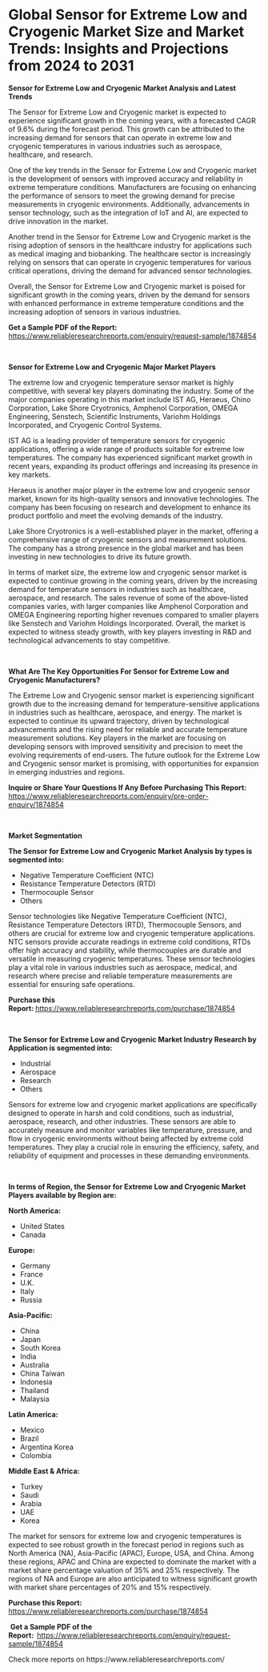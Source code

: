 <p><h1>Global Sensor for Extreme Low and Cryogenic Market Size and Market Trends: Insights and Projections from 2024 to 2031</h1></p><p><strong>Sensor for Extreme Low and Cryogenic Market Analysis and Latest Trends</strong></p>
<p><p>The Sensor for Extreme Low and Cryogenic market is expected to experience significant growth in the coming years, with a forecasted CAGR of 9.6% during the forecast period. This growth can be attributed to the increasing demand for sensors that can operate in extreme low and cryogenic temperatures in various industries such as aerospace, healthcare, and research.</p><p>One of the key trends in the Sensor for Extreme Low and Cryogenic market is the development of sensors with improved accuracy and reliability in extreme temperature conditions. Manufacturers are focusing on enhancing the performance of sensors to meet the growing demand for precise measurements in cryogenic environments. Additionally, advancements in sensor technology, such as the integration of IoT and AI, are expected to drive innovation in the market.</p><p>Another trend in the Sensor for Extreme Low and Cryogenic market is the rising adoption of sensors in the healthcare industry for applications such as medical imaging and biobanking. The healthcare sector is increasingly relying on sensors that can operate in cryogenic temperatures for various critical operations, driving the demand for advanced sensor technologies.</p><p>Overall, the Sensor for Extreme Low and Cryogenic market is poised for significant growth in the coming years, driven by the demand for sensors with enhanced performance in extreme temperature conditions and the increasing adoption of sensors in various industries.</p></p>
<p><strong>Get a Sample PDF of the Report:&nbsp;</strong> <a href="https://www.reliableresearchreports.com/enquiry/request-sample/1874854">https://www.reliableresearchreports.com/enquiry/request-sample/1874854</a></p>
<p>&nbsp;</p>
<p><strong>Sensor for Extreme Low and Cryogenic Major Market Players</strong></p>
<p><p>The extreme low and cryogenic temperature sensor market is highly competitive, with several key players dominating the industry. Some of the major companies operating in this market include IST AG, Heraeus, Chino Corporation, Lake Shore Cryotronics, Amphenol Corporation, OMEGA Engineering, Senstech, Scientific Instruments, Variohm Holdings Incorporated, and Cryogenic Control Systems.</p><p>IST AG is a leading provider of temperature sensors for cryogenic applications, offering a wide range of products suitable for extreme low temperatures. The company has experienced significant market growth in recent years, expanding its product offerings and increasing its presence in key markets.</p><p>Heraeus is another major player in the extreme low and cryogenic sensor market, known for its high-quality sensors and innovative technologies. The company has been focusing on research and development to enhance its product portfolio and meet the evolving demands of the industry.</p><p>Lake Shore Cryotronics is a well-established player in the market, offering a comprehensive range of cryogenic sensors and measurement solutions. The company has a strong presence in the global market and has been investing in new technologies to drive its future growth.</p><p>In terms of market size, the extreme low and cryogenic sensor market is expected to continue growing in the coming years, driven by the increasing demand for temperature sensors in industries such as healthcare, aerospace, and research. The sales revenue of some of the above-listed companies varies, with larger companies like Amphenol Corporation and OMEGA Engineering reporting higher revenues compared to smaller players like Senstech and Variohm Holdings Incorporated. Overall, the market is expected to witness steady growth, with key players investing in R&D and technological advancements to stay competitive.</p></p>
<p>&nbsp;</p>
<p><strong>What Are The Key Opportunities For Sensor for Extreme Low and Cryogenic Manufacturers?</strong></p>
<p><p>The Extreme Low and Cryogenic sensor market is experiencing significant growth due to the increasing demand for temperature-sensitive applications in industries such as healthcare, aerospace, and energy. The market is expected to continue its upward trajectory, driven by technological advancements and the rising need for reliable and accurate temperature measurement solutions. Key players in the market are focusing on developing sensors with improved sensitivity and precision to meet the evolving requirements of end-users. The future outlook for the Extreme Low and Cryogenic sensor market is promising, with opportunities for expansion in emerging industries and regions.</p></p>
<p><strong>Inquire or Share Your Questions If Any Before Purchasing This Report:</strong> <a href="https://www.reliableresearchreports.com/enquiry/pre-order-enquiry/1874854">https://www.reliableresearchreports.com/enquiry/pre-order-enquiry/1874854</a></p>
<p>&nbsp;</p>
<p><strong>Market Segmentation</strong></p>
<p><strong>The Sensor for Extreme Low and Cryogenic Market Analysis by types is segmented into:</strong></p>
<p><ul><li>Negative Temperature Coefficient (NTC)</li><li>Resistance Temperature Detectors (RTD)</li><li>Thermocouple Sensor</li><li>Others</li></ul></p>
<p><p>Sensor technologies like Negative Temperature Coefficient (NTC), Resistance Temperature Detectors (RTD), Thermocouple Sensors, and others are crucial for extreme low and cryogenic temperature applications. NTC sensors provide accurate readings in extreme cold conditions, RTDs offer high accuracy and stability, while thermocouples are durable and versatile in measuring cryogenic temperatures. These sensor technologies play a vital role in various industries such as aerospace, medical, and research where precise and reliable temperature measurements are essential for ensuring safe operations.</p></p>
<p><strong>Purchase this Report:&nbsp;</strong><a href="https://www.reliableresearchreports.com/purchase/1874854">https://www.reliableresearchreports.com/purchase/1874854</a></p>
<p>&nbsp;</p>
<p><strong>The Sensor for Extreme Low and Cryogenic Market Industry Research by Application is segmented into:</strong></p>
<p><ul><li>Industrial</li><li>Aerospace</li><li>Research</li><li>Others</li></ul></p>
<p><p>Sensors for extreme low and cryogenic market applications are specifically designed to operate in harsh and cold conditions, such as industrial, aerospace, research, and other industries. These sensors are able to accurately measure and monitor variables like temperature, pressure, and flow in cryogenic environments without being affected by extreme cold temperatures. They play a crucial role in ensuring the efficiency, safety, and reliability of equipment and processes in these demanding environments.</p></p>
<p>&nbsp;</p>
<p><strong>In terms of Region, the Sensor for Extreme Low and Cryogenic Market Players available by Region are:</strong></p>
<p>
    <p> <strong> North America: </strong>
        <ul>
            <li>United States</li>
            <li>Canada</li>
        </ul>
        </p> 
    <p> <strong> Europe: </strong>
        <ul>
            <li>Germany</li>
            <li>France</li>
            <li>U.K.</li>
            <li>Italy</li>
            <li>Russia</li>
        </ul>
        </p> 
    <p> <strong> Asia-Pacific: </strong>
        <ul>
            <li>China</li>
            <li>Japan</li>
            <li>South Korea</li>
            <li>India</li>
            <li>Australia</li>
            <li>China Taiwan</li>
            <li>Indonesia</li>
            <li>Thailand</li>
            <li>Malaysia</li>
        </ul>
        </p> 
    <p> <strong> Latin America: </strong>
        <ul>
            <li>Mexico</li>
            <li>Brazil</li>
            <li>Argentina Korea</li>
            <li>Colombia</li>
        </ul>
        </p> 
    <p> <strong> Middle East & Africa: </strong>
        <ul>
            <li>Turkey</li>
            <li>Saudi</li>
            <li>Arabia</li>
            <li>UAE</li>
            <li>Korea</li>
        </ul>
    </p>
    </p>
<p><p>The market for sensors for extreme low and cryogenic temperatures is expected to see robust growth in the forecast period in regions such as North America (NA), Asia-Pacific (APAC), Europe, USA, and China. Among these regions, APAC and China are expected to dominate the market with a market share percentage valuation of 35% and 25% respectively. The regions of NA and Europe are also anticipated to witness significant growth with market share percentages of 20% and 15% respectively.</p></p>
<p><strong>Purchase this Report: </strong><a href="https://www.reliableresearchreports.com/purchase/1874854">https://www.reliableresearchreports.com/purchase/1874854</a></p>
<p>&nbsp;<strong>Get a Sample PDF of the Report:&nbsp;&nbsp;</strong><a href="https://www.reliableresearchreports.com/enquiry/request-sample/1874854">https://www.reliableresearchreports.com/enquiry/request-sample/1874854</a></p>
<p><strong></strong></p>
<p>Check more reports on https://www.reliableresearchreports.com/</p>